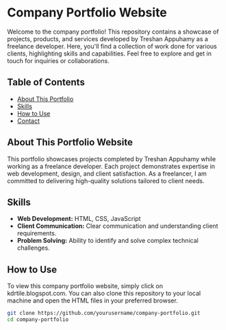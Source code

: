 # Company Portfolio Website

Welcome to the company portfolio! This repository contains a showcase of projects, products, and services developed by Treshan Appuhamy as a freelance developer. Here, you'll find a collection of work done for various clients, highlighting skills and capabilities. Feel free to explore and get in touch for inquiries or collaborations.

## Table of Contents

- [About This Portfolio](#about-this-portfolio)
- [Skills](#skills)
- [How to Use](#how-to-use)
- [Contact](#contact)

## About This Portfolio Website

This portfolio showcases projects completed by Treshan Appuhamy while working as a freelance developer. Each project demonstrates expertise in web development, design, and client satisfaction. As a freelancer, I am committed to delivering high-quality solutions tailored to client needs.


## Skills

- **Web Development:** HTML, CSS, JavaScript
- **Client Communication:** Clear communication and understanding client requirements.
- **Problem Solving:** Ability to identify and solve complex technical challenges.

## How to Use

To view this company portfolio website, simply click on kdrtile.blogspot.com. You can also clone this repository to your local machine and open the HTML files in your preferred browser.

```bash
git clone https://github.com/yourusername/company-portfolio.git
cd company-portfolio

